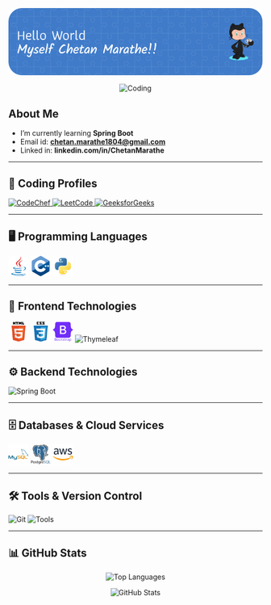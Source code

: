 ![Header](./github-header-image.png)
<p align="center">
  <img src="https://cdn.dribbble.com/users/1162077/screenshots/3848914/programmer.gif" alt="Coding" width="400"/>
</p>

##  About Me

- I’m currently learning **Spring Boot**
- Email id: **chetan.marathe1804@gmail.com**
- Linked in: **linkedin.com/in/ChetanMarathe**

---

## 🔗 Coding Profiles

<p align="left">
  <a href="https://www.codechef.com/users/chetan_marathe" target="blank">
    <img src="https://cdn.jsdelivr.net/npm/simple-icons@3.1.0/icons/codechef.svg" alt="CodeChef" height="30" width="40"/>
  </a>
  <a href="https://www.leetcode.com/chetan682004" target="blank">
    <img src="https://raw.githubusercontent.com/rahuldkjain/github-profile-readme-generator/master/src/images/icons/Social/leet-code.svg" alt="LeetCode" height="30" width="40"/>
  </a>
  <a href="https://auth.geeksforgeeks.org/user/marathequk9" target="blank">
    <img src="https://raw.githubusercontent.com/rahuldkjain/github-profile-readme-generator/master/src/images/icons/Social/geeks-for-geeks.svg" alt="GeeksforGeeks" height="30" width="40"/>
  </a>
</p>

---

## 🖥️ Programming Languages

<p align="left">
  <img src="https://raw.githubusercontent.com/devicons/devicon/master/icons/java/java-original.svg" alt="Java" width="40" height="40"/>
  <img src="https://raw.githubusercontent.com/devicons/devicon/master/icons/cplusplus/cplusplus-original.svg" alt="C++" width="40" height="40"/>
  <img src="https://raw.githubusercontent.com/devicons/devicon/master/icons/python/python-original.svg" alt="python" width="40" height="40"/> 
</p>

---

## 🎨 Frontend Technologies

<p align="left">
  <img src="https://raw.githubusercontent.com/devicons/devicon/master/icons/html5/html5-original-wordmark.svg" alt="HTML5" width="40" height="40"/>
  <img src="https://raw.githubusercontent.com/devicons/devicon/master/icons/css3/css3-original-wordmark.svg" alt="CSS3" width="40" height="40"/>
  <img src="https://raw.githubusercontent.com/devicons/devicon/master/icons/bootstrap/bootstrap-plain-wordmark.svg" alt="Bootstrap" width="40" height="40"/>
  <img src="https://www.thymeleaf.org/images/thymeleaf.png" alt="Thymeleaf" width="40" height="40"/>
</p>

---

## ⚙️ Backend Technologies

<p align="left">
  <img src="https://www.vectorlogo.zone/logos/springio/springio-icon.svg" alt="Spring Boot" width="40" height="40"/>
</p>

---

## 🗄️ Databases & Cloud Services

<p align="left">
  <img src="https://raw.githubusercontent.com/devicons/devicon/master/icons/mysql/mysql-original-wordmark.svg" alt="MySQL" width="40" height="40"/>
  <img src="https://raw.githubusercontent.com/devicons/devicon/master/icons/postgresql/postgresql-original-wordmark.svg" alt="PostgreSQL" width="40" height="40"/>
  <img src="https://raw.githubusercontent.com/devicons/devicon/master/icons/amazonwebservices/amazonwebservices-original-wordmark.svg" alt="AWS" width="40" height="40"/>
</p>

---

## 🛠️ Tools & Version Control

<p align="left">
  <img src="https://www.vectorlogo.zone/logos/git-scm/git-scm-icon.svg" alt="Git" width="40" height="40"/>
<img src="https://go-skill-icons.vercel.app/api/icons?i=git,github,idea,vscode,postman,canva&titles=true" alt="Tools">
</p>

---

## 📊 GitHub Stats

<p align="center">
  <img src="https://github-readme-stats.vercel.app/api/top-langs?username=chetan-marathe&show_icons=true&locale=en&layout=compact" alt="Top Languages"/>
</p>

<p align="center">
  <img src="https://github-readme-stats.vercel.app/api?username=chetan-marathe&show_icons=true&locale=en" alt="GitHub Stats"/>
</p>




